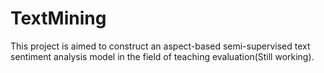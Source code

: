 # TextMining
This project is aimed to construct an aspect-based semi-supervised text sentiment analysis model in the field of teaching evaluation(Still working).

